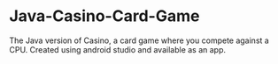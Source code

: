 # Java-Casino-Card-Game
The Java version of Casino, a card game where you compete against a CPU.
Created using android studio and available as an app.
